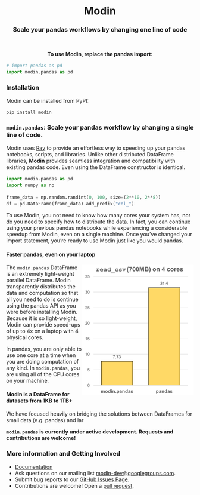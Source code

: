 <h1 align="center">Modin</h1>
<h3 align="center">Scale your pandas workflows by changing one line of code</h3>

<p align="center">
<a href="https://travis-ci.com/modin-project/modin"><img alt="" src="https://travis-ci.com/modin-project/modin.svg?branch=master"></a>
<a href="https://modin.readthedocs.io/en/latest/?badge=latest"><img alt="" src="https://readthedocs.org/projects/modin/badge/?version=latest"></a>
<a href="https://badge.fury.io/py/modin"><img alt="" src="https://badge.fury.io/py/modin.svg"></a>
<a href="https://github.com/ambv/black"><img alt="" src="https://img.shields.io/badge/code%20style-black-000000.svg"></a>
</p>

<p align="center"><b>To use Modin, replace the pandas import:</b></p>

```python
# import pandas as pd
import modin.pandas as pd
```

### Installation

Modin can be installed from PyPI:

```bash
pip install modin
```

### `modin.pandas`: Scale your pandas workflow by changing a single line of code.

Modin uses [Ray](https://github.com/ray-project/ray/) to provide an effortless way to 
speeding up your pandas notebooks, scripts, and libraries. Unlike other distributed
DataFrame libraries, **Modin** provides seamless integration and compatibility with
existing pandas code. Even using the DataFrame constructor is identical.

```python
import modin.pandas as pd
import numpy as np

frame_data = np.random.randint(0, 100, size=(2**10, 2**8))
df = pd.DataFrame(frame_data).add_prefix("col_")
```

To use Modin, you not need to know how many cores your system has, nor do you need to 
specify how to distribute the data. In fact, you can continue using your previous pandas
notebooks while experiencing a considerable speedup from Modin, even on a single
machine. Once you’ve changed your import statement, you’re ready to use Modin just like
you would pandas.

#### Faster pandas, even on your laptop

<img align="right" style="display:inline;" height="350" width="300" src="docs/img/read_csv_benchmark.png"></a>

The `modin.pandas` DataFrame is an extremely light-weight parallel DataFrame. Modin 
transparently distributes the data and computation so that all you need to do is
continue using the pandas API as you were before installing Modin. Because it is so
light-weight, Modin can provide speed-ups of up to 4x on a laptop with 4 physical cores.

In pandas, you are only able to use one core at a time when you are doing computation of
any kind. In `modin.pandas`, you are using all of the CPU cores on your machine.

#### Modin is a DataFrame for datasets from 1KB to 1TB+ 

We have focused heavily on bridging the solutions between DataFrames for small data 
(e.g. pandas) and lar

**`modin.pandas` is currently under active development. Requests and contributions are welcome!**

### More information and Getting Involved

- [Documentation](https://modin.readthedocs.io/en/latest/)
- Ask questions on our mailing list [modin-dev@googlegroups.com](https://groups.google.com/forum/#!forum/modin-dev).
- Submit bug reports to our [GitHub Issues Page](https://github.com/modin-project/modin/issues).
- Contributions are welcome! Open a [pull request](https://github.com/modin-project/modin/pulls).
